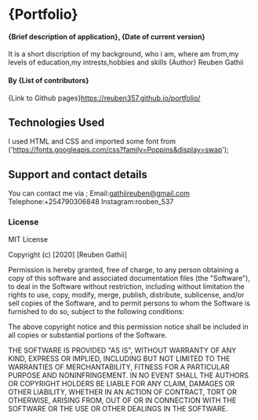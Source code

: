 # {Portfolio}
#### {Brief description of application}, {Date of current version}
It is a short discription of my background, who i am, where am from,my levels of education,my intrests,hobbies and skills
{Author} Reuben Gathii
#### By **{List of contributors}**
{Link to Github pages}https://reuben357.github.io/portfolio/

## Technologies Used
I used HTML and CSS and imported some font from ('https://fonts.googleapis.com/css?family=Poppins&display=swap');

## Support and contact details
You can contact me via ;
Email:gathiireuben@gmail.com
Telephone:+254790306848
Instagram:rooben_537

### License
MIT License

Copyright (c) [2020] [Reuben Gathii]

Permission is hereby granted, free of charge, to any person obtaining a copy
of this software and associated documentation files (the "Software"), to deal
in the Software without restriction, including without limitation the rights
to use, copy, modify, merge, publish, distribute, sublicense, and/or sell
copies of the Software, and to permit persons to whom the Software is
furnished to do so, subject to the following conditions:

The above copyright notice and this permission notice shall be included in all
copies or substantial portions of the Software.

THE SOFTWARE IS PROVIDED "AS IS", WITHOUT WARRANTY OF ANY KIND, EXPRESS OR
IMPLIED, INCLUDING BUT NOT LIMITED TO THE WARRANTIES OF MERCHANTABILITY,
FITNESS FOR A PARTICULAR PURPOSE AND NONINFRINGEMENT. IN NO EVENT SHALL THE
AUTHORS OR COPYRIGHT HOLDERS BE LIABLE FOR ANY CLAIM, DAMAGES OR OTHER
LIABILITY, WHETHER IN AN ACTION OF CONTRACT, TORT OR OTHERWISE, ARISING FROM,
OUT OF OR IN CONNECTION WITH THE SOFTWARE OR THE USE OR OTHER DEALINGS IN THE
SOFTWARE.
